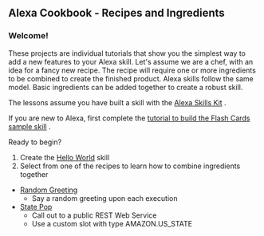
## Alexa Cookbook - Recipes and Ingredients

### Welcome!
These projects are individual tutorials that show you the simplest way to add a new features to your Alexa skill.
Let's assume we are a chef, with an idea for a fancy new recipe.  The recipe will require one or more ingredients to be combined to create the finished product.
Alexa skills follow the same model.  Basic ingredients can be added together to create a robust skill.

The lessons assume you have built a skill with the [Alexa Skills Kit](https://developer.amazon.com/ask) .

If you are new to Alexa, first complete the [tutorial to build the Flash Cards sample skill](https://developer.amazon.com/public/community/post/Tx2YNDI2WP6O21S/New-Alexa-Skills-Kit-Template-Step-by-Step-Guide-to-Build-a-Flash-Cards-Skill) .

Ready to begin?
1. Create the [Hello World](./HelloWorld/) skill
2. Select from one of the recipes to learn how to combine ingredients together


* [Random Greeting](./RandomGreeting)
  * Say a random greeting upon each execution
* [State Pop](CallService)
  * Call out to a public REST Web Service
  * Use a custom slot with type AMAZON.US_STATE

